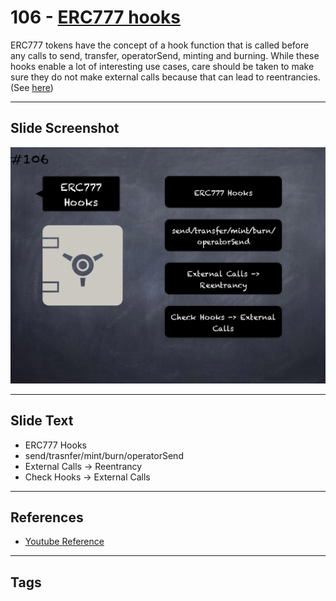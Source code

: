 # 106 - [ERC777 hooks](ERC777%20hooks.md)

ERC777 tokens have the concept of a hook function that is called before any calls to send, transfer, operatorSend, minting and burning. While these hooks enable a lot of interesting use cases, care should be taken to make sure they do not make external calls because that can lead to reentrancies. (See [here](https://github.com/crytic/building-secure-contracts/blob/master/development-guidelines/token_integration.md#erc-conformity))

___
## Slide Screenshot
![0106.png](../../images/5.Pitfalls%20and%20Best%20Practices%20201/106.png)
___
## Slide Text
- ERC777 Hooks
- send/trasnfer/mint/burn/operatorSend
- External Calls -> Reentrancy
- Check Hooks -> External Calls
___
## References
- [Youtube Reference](https://youtu.be/WGM1SF8twmw?t=337)
___
## Tags